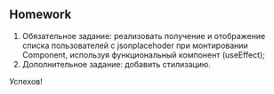 ##  Homework

1. Обязательное задание: реализовать получение и отображение списка пользователей с jsonplacehoder при монтировании Component, используя функциональный компонент (useEffect);
2. Дополнительное задание: добавить стилизацию.

Успехов!